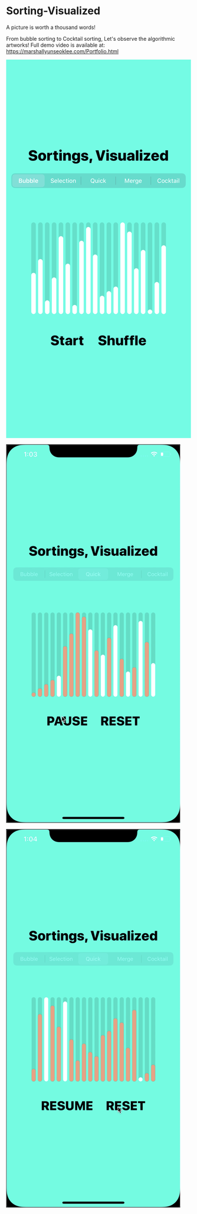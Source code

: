 # Sorting-Visualized

A picture is worth a thousand words!

From bubble sorting to Cocktail sorting, Let's observe the algorithmic artworks!
Full demo video is available at: https://marshallyunseoklee.com/Portfolio.html


![Alt text](https://github.com/Marshall-Yun-Lee/Sorting-Visualized/blob/master/Demo/start.png "start")


![Alt text](https://github.com/Marshall-Yun-Lee/Sorting-Visualized/blob/master/Demo/quick.png "quick sorting")


![Alt text](https://github.com/Marshall-Yun-Lee/Sorting-Visualized/blob/master/Demo/paused.png "paused")
